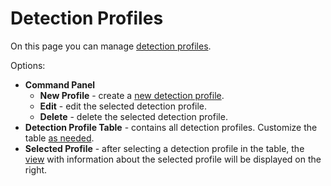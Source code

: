 # Detection Profiles
   
On this page you can manage [detection profiles](../../../../alvao-asset-management/implementation/detection).
 
Options:
 
- **Command Panel**
    - **New Profile** - create a [new detection profile](detect-profiles/create-profile).
    - **Edit** - edit the selected detection profile.
    - **Delete** - delete the selected detection profile.
- **Detection Profile Table** - contains all detection profiles. Customize the table [as needed](../../../../alvao-asset-management/working-with-tables).
- **Selected Profile** - after selecting a detection profile in the table, the [view](detect-profiles/detail) with information about the selected profile will be displayed on the right.

